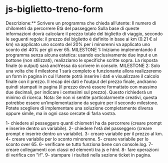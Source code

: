 # js-biglietto-treno-form

Descrizione:\*\* Scrivere un programma che chieda all’utente:
Il numero di chilometri da percorrere
Età del passeggero Sulla base di queste informazioni dovrà calcolare il prezzo totale del biglietto di viaggio, secondo le seguenti regole:
il prezzo del biglietto è definito in base ai km (0.21 € al km)
va applicato uno sconto del 20% per i minorenni
va applicato uno sconto del 40% per gli over 65.
MILESTONE 1: Iniziamo implementando il programma senza alcuna estetica: usando esclusivamente due input e un bottone (non stilizzati), realizziamo le specifiche scritte sopra. La risposta finale (o output) sarà anch’essa da scrivere in console.
MILESTONE 2: Solo una volta che il milestone 1 sarà completo e funzionante allora realizzeremo un form in pagina in cui l’utente potrà inserire i dati e visualizzare il calcolo finale con il prezzo. Il recap dei dati e l’output del prezzo finale, andranno quindi stampati in pagina (il prezzo dovrà essere formattato con massimo due decimali, per indicare i centesimi sul prezzo). Questo richiederà un minimo di ricerca.
Nota: Se non vi sentite particolarmente creativi, questa potrebbe essere un’implementazione da seguire per il secondo milestone. Potete scegliere di implementare una soluzione completamente diversa oppure simile, ma in ogni caso cercate di farla vostra.

1- chiedere al pesseggero quanti chiometri ha da percorrere (creare prompt e inserire dentro un variabile).
2- chiedere l'età del passeggero (creare prompt e inserire dentro un variabile).
3- creare variabile per il prezzo al km.
4- creare variabile per lo sconto minorenne.
5- creare variabile per lo sconto over 65.
6- verificare se tutto funziona bene con console.log.
7- creare collegamenti con classi ed elementi tra js e html.
8- fare operazioni di verifica con "if".
9- stampare i risultati nella sezione ticket in pagina.
